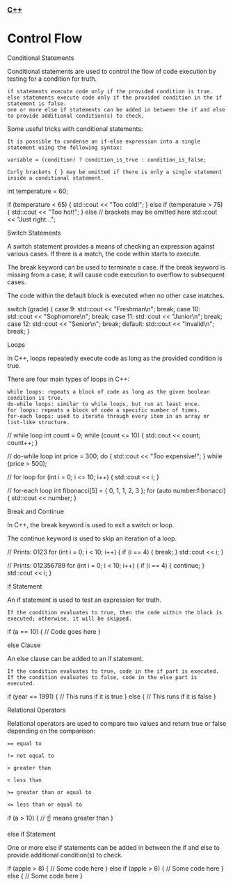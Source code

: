 ### [C++](../README.md)
# Control Flow

Conditional Statements

Conditional statements are used to control the flow of code execution by testing for a condition for truth.

    if statements execute code only if the provided condition is true.
    else statements execute code only if the provided condition in the if statement is false.
    one or more else if statements can be added in between the if and else to provide additional condition(s) to check.

Some useful tricks with conditional statements:

    It is possible to condense an if-else expression into a single statement using the following syntax:

    variable = (condition) ? condition_is_true : condition_is_false;

    Curly brackets { } may be omitted if there is only a single statement inside a conditional statement.

int temperature = 60;

if (temperature < 65) {
  std::cout << "Too cold!";
}
else if (temperature > 75) {
  std::cout << "Too hot!";
}
else	// brackets may be omitted here
  std::cout << "Just right...";

Switch Statements

A switch statement provides a means of checking an expression against various cases. If there is a match, the code within starts to execute.

The break keyword can be used to terminate a case. If the break keyword is missing from a case, it will cause code execution to overflow to subsequent cases.

The code within the default block is executed when no other case matches.

switch (grade) {
  case 9:
    std::cout << "Freshman\n";
    break;
  case 10:
    std::cout << "Sophomore\n";
    break;
  case 11:
    std::cout << "Junior\n";
    break;
  case 12:
    std::cout << "Senior\n";
    break;
  default:
    std::cout << "Invalid\n";
    break;
}

Loops

In C++, loops repeatedly execute code as long as the provided condition is true.

There are four main types of loops in C++:

    while loops: repeats a block of code as long as the given boolean condition is true.
    do-while loops: similar to while loops, but run at least once.
    for loops: repeats a block of code a specific number of times.
    for-each loops: used to iterate through every item in an array or list-like structure.

// while loop
int count = 0;
while (count <= 10) {
  std::cout << count;
  count++;
}

// do-while loop
int price = 300;
do {
  std::cout << "Too expensive!";
} while (price > 500);

// for loop
for (int i = 0; i <= 10; i++) {
  std::cout << i;
}

// for-each loop
int fibonacci[5] = { 0, 1, 1, 2, 3 };
for (auto number:fibonacci){
  std::cout << number;
}

Break and Continue

In C++, the break keyword is used to exit a switch or loop.

The continue keyword is used to skip an iteration of a loop.

// Prints: 0123
for (int i = 0; i < 10; i++) {
  if (i == 4) {
    break;
  }
  std::cout << i;
}

// Prints: 012356789
for (int i = 0; i < 10; i++) {
  if (i == 4) {
    continue;
  }
  std::cout << i;
}

if Statement

An if statement is used to test an expression for truth.

    If the condition evaluates to true, then the code within the block is executed; otherwise, it will be skipped.

if (a == 10) {
  // Code goes here
}

else Clause

An else clause can be added to an if statement.

    If the condition evaluates to true, code in the if part is executed.
    If the condition evaluates to false, code in the else part is executed.

if (year == 1991) {
  // This runs if it is true
}
else {
  // This runs if it is false
}

Relational Operators

Relational operators are used to compare two values and return true or false depending on the comparison:

    == equal to

    != not equal to

    > greater than

    < less than

    >= greater than or equal to

    <= less than or equal to

if (a > 10) {
   // ☝️ means greater than
}

else if Statement

One or more else if statements can be added in between the if and else to provide additional condition(s) to check.

if (apple > 8) {
  // Some code here
}
else if (apple > 6) {
  // Some code here
}
else {
  // Some code here
}
